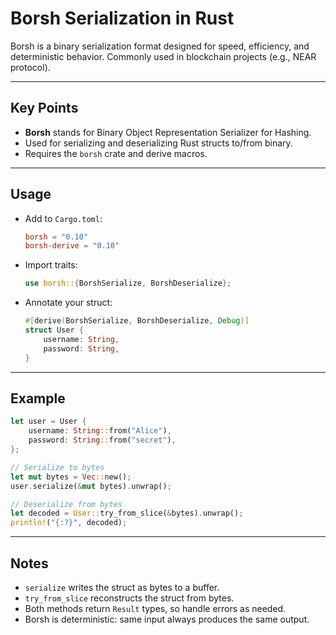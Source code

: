 # Borsh Serialization in Rust

Borsh is a binary serialization format designed for speed, efficiency, and deterministic behavior. Commonly used in blockchain projects (e.g., NEAR protocol).

---

## Key Points
- **Borsh** stands for Binary Object Representation Serializer for Hashing.
- Used for serializing and deserializing Rust structs to/from binary.
- Requires the `borsh` crate and derive macros.

---

## Usage
- Add to `Cargo.toml`:
  ```toml
  borsh = "0.10"
  borsh-derive = "0.10"
  ```
- Import traits:
  ```rust
  use borsh::{BorshSerialize, BorshDeserialize};
  ```
- Annotate your struct:
  ```rust
  #[derive(BorshSerialize, BorshDeserialize, Debug)]
  struct User {
      username: String,
      password: String,
  }
  ```

---

## Example
```rust
let user = User {
    username: String::from("Alice"),
    password: String::from("secret"),
};

// Serialize to bytes
let mut bytes = Vec::new();
user.serialize(&mut bytes).unwrap();

// Deserialize from bytes
let decoded = User::try_from_slice(&bytes).unwrap();
println!("{:?}", decoded);
```

---

## Notes
- `serialize` writes the struct as bytes to a buffer.
- `try_from_slice` reconstructs the struct from bytes.
- Both methods return `Result` types, so handle errors as needed.
- Borsh is deterministic: same input always produces the same output.
